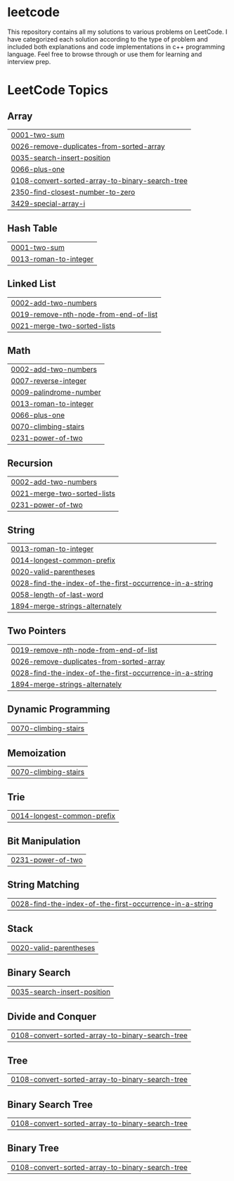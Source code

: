# leetcode
This repository contains all my solutions to various problems on LeetCode. I have categorized each solution according to the type of problem and included both explanations and code implementations in c++ programming language. Feel free to browse through or use them for learning and interview prep.

<!---LeetCode Topics Start-->
# LeetCode Topics
## Array
|  |
| ------- |
| [0001-two-sum](https://github.com/ROSHAN2103/leetcode/tree/master/0001-two-sum) |
| [0026-remove-duplicates-from-sorted-array](https://github.com/ROSHAN2103/leetcode/tree/master/0026-remove-duplicates-from-sorted-array) |
| [0035-search-insert-position](https://github.com/ROSHAN2103/leetcode/tree/master/0035-search-insert-position) |
| [0066-plus-one](https://github.com/ROSHAN2103/leetcode/tree/master/0066-plus-one) |
| [0108-convert-sorted-array-to-binary-search-tree](https://github.com/ROSHAN2103/leetcode/tree/master/0108-convert-sorted-array-to-binary-search-tree) |
| [2350-find-closest-number-to-zero](https://github.com/ROSHAN2103/leetcode/tree/master/2350-find-closest-number-to-zero) |
| [3429-special-array-i](https://github.com/ROSHAN2103/leetcode/tree/master/3429-special-array-i) |
## Hash Table
|  |
| ------- |
| [0001-two-sum](https://github.com/ROSHAN2103/leetcode/tree/master/0001-two-sum) |
| [0013-roman-to-integer](https://github.com/ROSHAN2103/leetcode/tree/master/0013-roman-to-integer) |
## Linked List
|  |
| ------- |
| [0002-add-two-numbers](https://github.com/ROSHAN2103/leetcode/tree/master/0002-add-two-numbers) |
| [0019-remove-nth-node-from-end-of-list](https://github.com/ROSHAN2103/leetcode/tree/master/0019-remove-nth-node-from-end-of-list) |
| [0021-merge-two-sorted-lists](https://github.com/ROSHAN2103/leetcode/tree/master/0021-merge-two-sorted-lists) |
## Math
|  |
| ------- |
| [0002-add-two-numbers](https://github.com/ROSHAN2103/leetcode/tree/master/0002-add-two-numbers) |
| [0007-reverse-integer](https://github.com/ROSHAN2103/leetcode/tree/master/0007-reverse-integer) |
| [0009-palindrome-number](https://github.com/ROSHAN2103/leetcode/tree/master/0009-palindrome-number) |
| [0013-roman-to-integer](https://github.com/ROSHAN2103/leetcode/tree/master/0013-roman-to-integer) |
| [0066-plus-one](https://github.com/ROSHAN2103/leetcode/tree/master/0066-plus-one) |
| [0070-climbing-stairs](https://github.com/ROSHAN2103/leetcode/tree/master/0070-climbing-stairs) |
| [0231-power-of-two](https://github.com/ROSHAN2103/leetcode/tree/master/0231-power-of-two) |
## Recursion
|  |
| ------- |
| [0002-add-two-numbers](https://github.com/ROSHAN2103/leetcode/tree/master/0002-add-two-numbers) |
| [0021-merge-two-sorted-lists](https://github.com/ROSHAN2103/leetcode/tree/master/0021-merge-two-sorted-lists) |
| [0231-power-of-two](https://github.com/ROSHAN2103/leetcode/tree/master/0231-power-of-two) |
## String
|  |
| ------- |
| [0013-roman-to-integer](https://github.com/ROSHAN2103/leetcode/tree/master/0013-roman-to-integer) |
| [0014-longest-common-prefix](https://github.com/ROSHAN2103/leetcode/tree/master/0014-longest-common-prefix) |
| [0020-valid-parentheses](https://github.com/ROSHAN2103/leetcode/tree/master/0020-valid-parentheses) |
| [0028-find-the-index-of-the-first-occurrence-in-a-string](https://github.com/ROSHAN2103/leetcode/tree/master/0028-find-the-index-of-the-first-occurrence-in-a-string) |
| [0058-length-of-last-word](https://github.com/ROSHAN2103/leetcode/tree/master/0058-length-of-last-word) |
| [1894-merge-strings-alternately](https://github.com/ROSHAN2103/leetcode/tree/master/1894-merge-strings-alternately) |
## Two Pointers
|  |
| ------- |
| [0019-remove-nth-node-from-end-of-list](https://github.com/ROSHAN2103/leetcode/tree/master/0019-remove-nth-node-from-end-of-list) |
| [0026-remove-duplicates-from-sorted-array](https://github.com/ROSHAN2103/leetcode/tree/master/0026-remove-duplicates-from-sorted-array) |
| [0028-find-the-index-of-the-first-occurrence-in-a-string](https://github.com/ROSHAN2103/leetcode/tree/master/0028-find-the-index-of-the-first-occurrence-in-a-string) |
| [1894-merge-strings-alternately](https://github.com/ROSHAN2103/leetcode/tree/master/1894-merge-strings-alternately) |
## Dynamic Programming
|  |
| ------- |
| [0070-climbing-stairs](https://github.com/ROSHAN2103/leetcode/tree/master/0070-climbing-stairs) |
## Memoization
|  |
| ------- |
| [0070-climbing-stairs](https://github.com/ROSHAN2103/leetcode/tree/master/0070-climbing-stairs) |
## Trie
|  |
| ------- |
| [0014-longest-common-prefix](https://github.com/ROSHAN2103/leetcode/tree/master/0014-longest-common-prefix) |
## Bit Manipulation
|  |
| ------- |
| [0231-power-of-two](https://github.com/ROSHAN2103/leetcode/tree/master/0231-power-of-two) |
## String Matching
|  |
| ------- |
| [0028-find-the-index-of-the-first-occurrence-in-a-string](https://github.com/ROSHAN2103/leetcode/tree/master/0028-find-the-index-of-the-first-occurrence-in-a-string) |
## Stack
|  |
| ------- |
| [0020-valid-parentheses](https://github.com/ROSHAN2103/leetcode/tree/master/0020-valid-parentheses) |
## Binary Search
|  |
| ------- |
| [0035-search-insert-position](https://github.com/ROSHAN2103/leetcode/tree/master/0035-search-insert-position) |
## Divide and Conquer
|  |
| ------- |
| [0108-convert-sorted-array-to-binary-search-tree](https://github.com/ROSHAN2103/leetcode/tree/master/0108-convert-sorted-array-to-binary-search-tree) |
## Tree
|  |
| ------- |
| [0108-convert-sorted-array-to-binary-search-tree](https://github.com/ROSHAN2103/leetcode/tree/master/0108-convert-sorted-array-to-binary-search-tree) |
## Binary Search Tree
|  |
| ------- |
| [0108-convert-sorted-array-to-binary-search-tree](https://github.com/ROSHAN2103/leetcode/tree/master/0108-convert-sorted-array-to-binary-search-tree) |
## Binary Tree
|  |
| ------- |
| [0108-convert-sorted-array-to-binary-search-tree](https://github.com/ROSHAN2103/leetcode/tree/master/0108-convert-sorted-array-to-binary-search-tree) |
<!---LeetCode Topics End-->